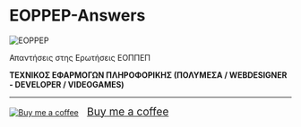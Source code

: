 # EOPPEP-Answers
![EOPPEP](https://www.eoppep.gr/templates/eoppep/images/logo.png)

Απαντήσεις στης Ερωτήσεις ΕΟΠΠΕΠ

**ΤΕΧΝΙΚΟΣ ΕΦΑΡΜΟΓΩΝ ΠΛΗΡΟΦΟΡΙΚΗΣ (ΠΟΛΥΜΕΣΑ / WEBDESIGNER - DEVELOPER / VIDEOGAMES)**

-------------------

[![Buy me a coffee](https://cdn.buymeacoffee.com/buttons/bmc-new-btn-logo.svg)<span style="margin-left:15px;font-size:19px !important;">Buy me a coffee</span>](https://www.buymeacoffee.com/3rg1s)

